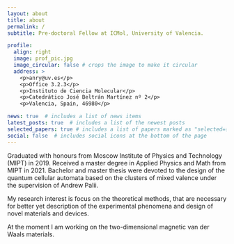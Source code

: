 ```yaml
---
layout: about
title: about
permalink: /
subtitle: Pre-doctoral Fellow at ICMol, University of Valencia.

profile:
  align: right
  image: prof_pic.jpg
  image_circular: false # crops the image to make it circular
  address: >
    <p>anry@uv.es</p>
    <p>Office 3.2.3</p>
    <p>Instituto de Ciencia Molecular</p>
    <p>Catedrático José Beltrán Martínez nº 2</p>
    <p>Valencia, Spain, 46980</p>

news: true  # includes a list of news items
latest_posts: true  # includes a list of the newest posts
selected_papers: true # includes a list of papers marked as "selected={true}"
social: false  # includes social icons at the bottom of the page
---
```


Graduated with honours from Moscow Institute of Physics and Technology (MIPT) in 2019. 
Received a master degree in Applied Physics and Math from MIPT in 2021. Bachelor and master thesis were devoted to the design of the quantum cellular automata based on the clusters of mixed valence under the supervision of Andrew Palii.

My research interest is focus on the theoretical methods, that are necessary for better yet description of the experimental phenomena and design of novel materials and devices.

At the moment I am working on the two-dimensional magnetic van der Waals materials.
